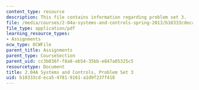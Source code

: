 ```yaml
---
content_type: resource
description: This file contains information regarding problem set 3.
file: /media/courses/2-04a-systems-and-controls-spring-2013/b18333cdeca547819161a1d9f237f418_MIT2_04AS13_ProblemSet3.pdf
file_type: application/pdf
learning_resource_types:
- Assignments
ocw_type: OCWFile
parent_title: Assignments
parent_type: CourseSection
parent_uid: cc3b036f-f8a8-eb54-35bb-e847a05325c5
resourcetype: Document
title: 2.04A Systems and Controls, Problem Set 3
uid: b18333cd-eca5-4781-9161-a1d9f237f418
---
```


